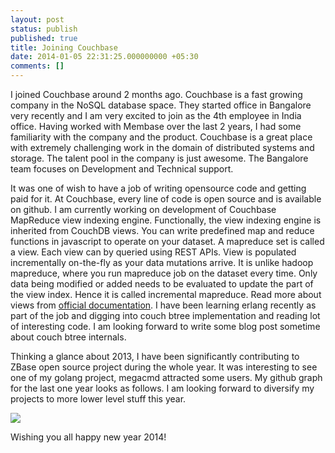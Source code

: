 ```yaml
---
layout: post
status: publish
published: true
title: Joining Couchbase
date: 2014-01-05 22:31:25.000000000 +05:30
comments: []
---
```


I joined Couchbase around 2 months ago. Couchbase is a fast growing company in the NoSQL database space. They started office in Bangalore very recently and I am very excited to join as the 4th employee in India office. Having worked with Membase over the last 2 years, I had some familiarity with the company and the product. Couchbase is a great place with extremely challenging work in the domain of distributed systems and storage. The talent pool in the company is just awesome. The Bangalore team focuses on Development and Technical support.

It was one of wish to have a job of writing opensource code and getting paid for it. At Couchbase, every line of code is open source and is available on github. I am currently working on development of Couchbase MapReduce view indexing engine. Functionally, the view indexing engine is inherited from CouchDB views. You can write predefined map and reduce functions in javascript to operate on your dataset. A mapreduce set is called a view. Each view can by queried using REST APIs. View is populated incrementally on-the-fly as your data mutations arrive. It is unlike hadoop mapreduce, where you run mapreduce job on the dataset every time. Only data being modified or added needs to be evaluated to update the part of the view index. Hence it is called incremental mapreduce. Read more about views from [official documentation](http://docs.couchbase.com/couchbase-manual-2.2/#views-and-indexes). I have been learning erlang recently as part of the job and digging into couch btree implementation and reading lot of interesting code. I am looking forward to write some blog post sometime about couch btree internals.

Thinking a glance about 2013, I have been significantly contributing to ZBase open source project during the whole year. It was interesting to see one of my golang project, megacmd attracted some users. My github graph for the last one year looks as follows. I am looking forward to diversify my projects to more lower level stuff this year.

![](http://www.sarathlakshman.com/wp-content/uploads/github-contri-2013.png)

Wishing you all happy new year 2014!

